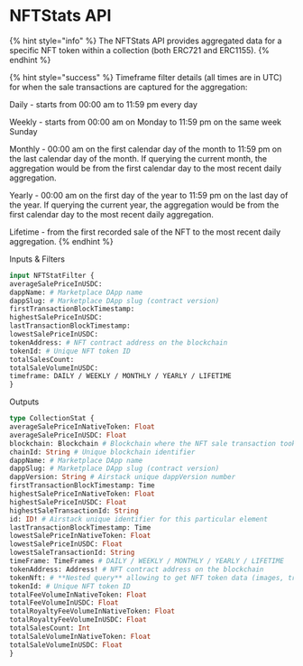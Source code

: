 # NFTStats API

{% hint style="info" %}
The NFTStats API provides aggregated data for a specific NFT token within a collection (both ERC721 and ERC1155).
{% endhint %}

{% hint style="success" %}
Timeframe filter details (all times are in UTC) for when the sale transactions are captured for the aggregation:

Daily - starts from 00:00 am to 11:59 pm every day

Weekly - starts from 00:00 am on Monday to 11:59 pm on the same week Sunday

Monthly - 00:00 am on the first calendar day of the month to 11:59 pm on the last calendar day of the month. If querying the current month, the aggregation would be from the first calendar day to the most recent daily aggregation.

Yearly - 00:00 am on the first day of the year to 11:59 pm on the last day of the year. If querying the current year, the aggregation would be from the first calendar day to the most recent daily aggregation.

Lifetime - from the first recorded sale of the NFT to the most recent daily aggregation.&#x20;
{% endhint %}

Inputs & Filters

```graphql
input NFTStatFilter {
averageSalePriceInUSDC: 
dappName: # Marketplace DApp name
dappSlug: # Marketplace DApp slug (contract version)
firstTransactionBlockTimestamp: 
highestSalePriceInUSDC: 
lastTransactionBlockTimestamp: 
lowestSalePriceInUSDC: 
tokenAddress: # NFT contract address on the blockchain
tokenId: # Unique NFT token ID
totalSalesCount: 
totalSaleVolumeInUSDC: 
timeframe: DAILY / WEEKLY / MONTHLY / YEARLY / LIFETIME
}
```

Outputs

```graphql
type CollectionStat {
averageSalePriceInNativeToken: Float
averageSalePriceInUSDC: Float
blockchain: Blockchain # Blockchain where the NFT sale transaction took place
chainId: String # Unique blockchain identifier
dappName: # Marketplace DApp name
dappSlug: # Marketplace DApp slug (contract version)
dappVersion: String # Airstack unique dappVersion number
firstTransactionBlockTimestamp: Time
highestSalePriceInNativeToken: Float
highestSalePriceInUSDC: Float
highestSaleTransactionId: String
id: ID! # Airstack unique identifier for this particular element
lastTransactionBlockTimestamp: Time
lowestSalePriceInNativeToken: Float
lowestSalePriceInUSDC: Float
lowestSaleTransactionId: String
timeFrame: TimeFrames # DAILY / WEEKLY / MONTHLY / YEARLY / LIFETIME
tokenAddress: Address! # NFT contract address on the blockchain
tokenNft: # **Nested query** allowing to get NFT token data (images, traits, etc.)
tokenId: # Unique NFT token ID
totalFeeVolumeInNativeToken: Float
totalFeeVolumeInUSDC: Float
totalRoyaltyFeeVolumeInNativeToken: Float
totalRoyaltyFeeVolumeInUSDC: Float
totalSalesCount: Int
totalSaleVolumeInNativeToken: Float
totalSaleVolumeInUSDC: Float
}
```
